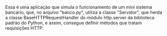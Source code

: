 Essa é uma aplicação que simula o funcionamento de um mini sistema bancário, que, no arquivo "banco.py", utiliza a classe "Servidor",
que herda a classe BaseHTTPRequestHandler do módulo http.server da biblioteca padrão do Python, e assim, consegue definir métodos que tratam requisições HTTP.
